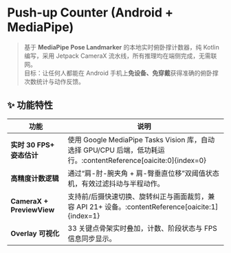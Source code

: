 # Push-up Counter (Android + MediaPipe)

> 基于 **MediaPipe Pose Landmarker** 的本地实时俯卧撑计数器，纯 Kotlin 编写，采用 Jetpack CameraX
> 流水线，所有推理均在端侧完成，无需联网。  
> 目标：让任何人都能在 Android 手机上**免设备、免穿戴**获得准确的俯卧撑次数统计与动作反馈。

## ✨ 功能特性

| 功能                        | 说明                                                                                             |
|---------------------------|------------------------------------------------------------------------------------------------|
| **实时 30 FPS+ 姿态估计**       | 使用 Google MediaPipe Tasks Vision 库，自动选择 GPU/CPU 后端，低功耗运行。:contentReference[oaicite:0]{index=0} |
| **高精度计数逻辑**               | 通过“肩-肘-腕夹角 + 肩-臀垂直位移”双阈值状态机，有效过滤抖动与半程动作。                                                       |
| **CameraX + PreviewView** | 支持前/后摄快速切换、旋转纠正与画面裁剪，兼容 API 21+ 设备。:contentReference[oaicite:1]{index=1}                       |
| **Overlay 可视化**           | 33 关键点骨架实时叠加，计数、阶段状态与 FPS 信息同步显示。                                                              |
 